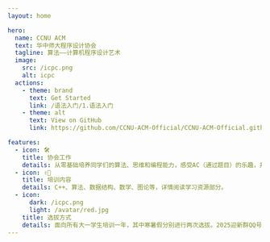 ```yaml
---
layout: home

hero:
  name: CCNU ACM
  text: 华中师大程序设计协会
  tagline: 算法——计算机程序设计艺术
  image:
    src: /icpc.png
    alt: icpc
  actions:
    - theme: brand
      text: Get Started
      link: /语法入门/1.语法入门
    - theme: alt
      text: View on GitHub
      link: https://github.com/CCNU-ACM-Official/CCNU-ACM-Official.github.io

features:
  - icon: 🛠️
    title: 协会工作
    details: 从零基础培养同学们的算法、思维和编程能力，感受AC（通过题目）的乐趣，并参加省级、国家级程序设计竞赛。
  - icon: ✌🏻
    title: 培训内容
    details: C++、算法、数据结构、数学、图论等，详情阅读学习资源部分。
  - icon:
      dark: /icpc.png
      light: /avatar/red.jpg
    title: 选拔方式
    details: 面向所有大一学生培训一年，其中寒暑假分别进行两次选拔。2025迎新群QQ号1011444159。详情阅读关于我们部分。
---
```


<style>
  :root {
    --vp-home-hero-name-color: transparent;
    --vp-home-hero-name-background: -webkit-linear-gradient(120deg, #bd34fe, #41d1ff);
  }
</style>